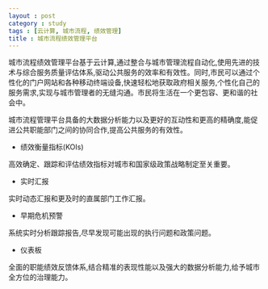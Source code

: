 ```yaml
---
layout : post
category : study
tags : [云计算, 城市流程, 绩效管理]
title : 城市流程绩效管理平台
---
```


城市流程绩效管理平台基于云计算,通过整合与城市管理流程自动化,使用先进的技术与综合服务质量评估体系,驱动公共服务的效率和有效性。同时,市民可以通过个性化的门户网站和各种移动终端设备,快速轻松地获取政府相关服务,个性化自己的服务需求,实现与城市管理者的无缝沟通。市民将生活在一个更包容、更和谐的社会中。

城市流程管理平台具备的大数据分析能力以及更好的互动性和更高的精确度,能促进公共职能部门之间的协同合作,提高公共服务的有效性。

- 绩效衡量指标(KOIs)

高效确定、跟踪和评估绩效指标对城市和国家级政策战略制定至关重要。

- 实时汇报

实时动态汇报和更及时的直属部门工作汇报。

- 早期危机预警

系统实时分析跟踪报告,尽早发现可能出现的执行问题和政策问题。

- 仪表板

全面的职能绩效反馈体系,结合精准的表现性能以及强大的数据分析能力,给予城市全方位的治理能力。
